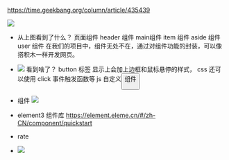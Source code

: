 https://time.geekbang.org/column/article/435439

![](https://static001.geekbang.org/resource/image/0e/39/0e922d413eeeac4378233baa254dd039.png?wh=1406x544)
- 从上图看到了什么？
  页面组件
  header 组件
  main组件 item 组件
  aside 组件 user 组件
  在我们的项目中，组件无处不在，通过对组件功能的封装，可以像搭积木一样开发网页。

- ![](https://static001.geekbang.org/resource/image/eb/91/eb35f15db1cd10a804aebfe140da5991.png?wh=1866x958)
  看到啥了？
  button  标签
  显示上会加上边框和鼠标悬停的样式， css 
  还可以使用 click 事件触发函数等 js 
  自定义<Button/>组件

- 组件
  ![](https://static001.geekbang.org/resource/image/43/06/439386a5f3f2463feb8d908a752ac406.jpg?wh=1920x1081)

- element3 组件库
  https://element.eleme.cn/#/zh-CN/component/quickstart

- rate
- ![](https://static001.geekbang.org/resource/image/43/1b/43767ceb3324b4887271d0d20909a31b.jpg?wh=1904x1279)

